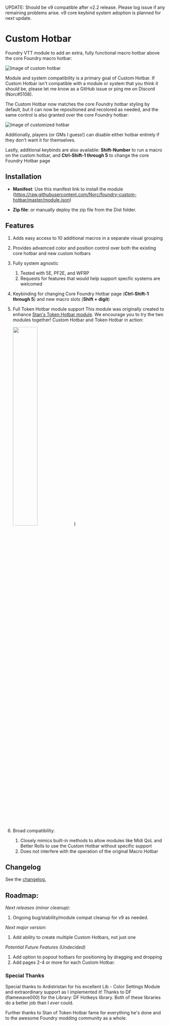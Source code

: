 UPDATE: Should be v9 compatible after v2.2 release. Please log issue if any remaining problems arise. v9 core keybind system adoption is planned for next update.

# Custom Hotbar
Foundry VTT module to add an extra, fully functional macro hotbar above the core Foundry macro hotbar:

![Image of custom hotbar](https://i.imgur.com/L9QwR9u.png)

Module and system compatibility is a primary goal of Custom Hotbar. If Custom Hotbar isn't compatible with a module or system that you think it should be, please let me know as a GitHub issue or ping me on Discord (Norc#5108).

The Custom Hotbar now matches the core Foundry hotbar styling by default, but it can now be repositioned and recolored as needed, and the same control is also granted over the core Foundry hotbar:

![Image of customized hotbar](https://imgur.com/EKSjoYf.png)

Additionally, players (or GMs I guess!) can disable either hotbar entirely if they don't want it for themselves.

Lastly, additional keybinds are also available: **Shift-Number** to run a macro on the custom hotbar, and **Ctrl-Shift-1 through 5** to change the core Foundry Hotbar page

## Installation
* **Manifest**: Use this manifest link to install the module (https://raw.githubusercontent.com/Norc/foundry-custom-hotbar/master/module.json)

* **Zip file**: or manually deploy the zip file from the Dist folder.
  
## Features
1. Adds easy access to 10 additional macros in a separate visual grouping
1. Provides advamced color and position control over both the existing core hotbar and new custom hotbars 
1. Fully system agnostic
   1. Tested with 5E, PF2E, and WFRP
   1. Requests for features that would help support specfic systems are welcomed
1. Keybinding for changing Core Foundry Hotbar page (**Ctrl-Shift-1 through 5**) and new macro slots (**Shift + digit**)
1. Full Token Hotbar module support
   This module was originally created to enhance [Stan's Token Hotbar module](https://github.com/janssen-io/foundry-token-hotbar). We encourage you to try the two modules together! Custom Hotbar and Token Hotbar in action:
   
   <img src="https://github.com/janssen-io/foundry-token-hotbar/blob/master/img/thb-custom-hotbar.gif" width="40%" height = "40%">)
1. Broad compatibility:
   1. Closely mimics built-in methods to allow modules like Midi QoL and Better Rolls to use the Custom Hotbar without specific support
   1. Does not interfere with the operation of the original Macro Hotbar

## Changelog
See the [changelog.](https://github.com/Norc/foundry-custom-hotbar/blob/dev/CHANGELOG.md)

## Roadmap:
_Next releases (minor cleanup):_
1. Ongoing bug/stability/module compat cleanup for v9 as needed.

_Next major version:_
1. Add ability to create multiple Custom Hotbars, not just one

_Potential Future Features (Undecided)_
1. Add option to popout hotbars for positioning by dragging and dropping
1. Add pages 2-4 or more for each Custom Hotbar.

### Special Thanks
Special thanks to Ardistristan for his excellent Lib - Color Settings Module and extraordinary support as I implemented it! Thanks to DF (flamewave000) for the Library: DF Hotkeys library. Both of these libraries do a better job than I *ever* could.

Further thanks to Stan of Token Hotbar fame for everything he's done and to the awesome Foundry modding community as a whole.

